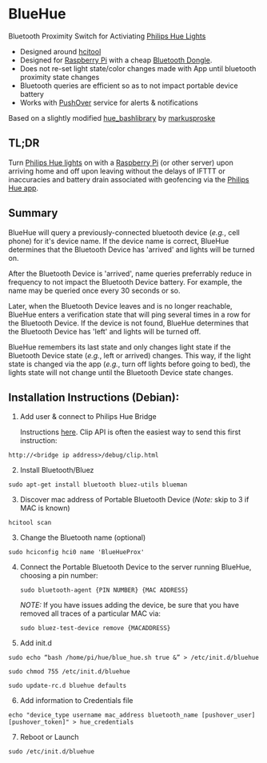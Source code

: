 BlueHue
=======

Bluetooth Proximity Switch for Activiating [Philips Hue Lights](http://meethue.com/)

* Designed around [hcitool](http://linuxcommand.org/man_pages/hcitool1.html)
* Designed for [Raspberry Pi](http://www.raspberrypi.org/) with a cheap [Bluetooth Dongle](http://www.amazon.com/SANOXY%C2%AE-Bluetooth-Wireless-Adapter-eMachine/dp/B003VWU79I/ref=pd_sim_pc_1?ie=UTF8&refRID=16KWQH2VYRTN82GTNS70). 
* Does not re-set light state/color changes made with App until bluetooth proximity state changes
* Bluetooth queries are efficient so as to not impact portable device battery
* Works with [PushOver](http://www.pushover.net) service for alerts & notifications

Based on a slightly modified [hue_bashlibrary](https://github.com/markusproske/hue_bashlibrary) by [markusproske](https://github.com/markusproske)

<h2>TL;DR</h2>

Turn [Philips Hue lights](http://www.meethue.com) on with a [Raspberry Pi](http://www.raspberrypi.org/) (or other server) upon arriving home and off upon leaving without the delays of IFTTT or inaccuracies and battery drain associated with geofencing via the [Philips Hue app](https://itunes.apple.com/us/app/philips-hue/id557206189?mt=8). 

<h2>Summary</h2>

  BlueHue will query a previously-connected bluetooth device (*e.g.*, cell phone) for it's device name. If the device name is correct, BlueHue determines that the Bluetooth Device has 'arrived' and lights will be turned on. 

  After the Bluetooth Device is 'arrived', name queries preferrably reduce in frequency to not impact the Bluetooth Device battery. For example, the name may be queried once every 30 seconds or so.

  Later, when the Bluetooth Device leaves and is no longer reachable, BlueHue enters a verification state that will ping several times in a row for the Bluetooth Device. If the device is not found, BlueHue determines that the Bluetooth Device has 'left' and lights will be turned off. 

  BlueHue remembers its last state and only changes light state if the Bluetooth Device state (*e.g.*, left or arrived) changes. This way, if the light state is changed via the app (*e.g.*, turn off lights before going to bed), the lights state will not change until the Bluetooth Device state changes. 

<h2>Installation Instructions (Debian):</h2>

1. Add user & connect to Philips Hue Bridge

   Instructions [here](http://developers.meethue.com/4_configurationapi.html#41_create_user).  Clip API is often the easiest way to send this first instruction:

  `http://<bridge ip address>/debug/clip.html`

2. Install Bluetooth/Bluez
  
  `sudo apt-get install bluetooth bluez-utils blueman`
 
3. Discover mac address of Portable Bluetooth Device (*Note:* skip to 3 if MAC is known)
  
  `hcitool scan`

3. Change the Bluetooth name (optional)

  `sudo hciconfig hci0 name 'BlueHueProx'`


4. Connect the Portable Bluetooth Device to the server running BlueHue, choosing a pin number:

    `sudo bluetooth-agent {PIN NUMBER} {MAC ADDRESS}`

    *NOTE:* If you have issues adding the device, be sure that you have removed all traces of a particular MAC via:

    `sudo bluez-test-device remove {MACADDRESS}`

5. Add init.d

  `sudo echo “bash /home/pi/hue/blue_hue.sh true &” > /etc/init.d/bluehue`
  
  `sudo chmod 755 /etc/init.d/bluehue`
  
  `sudo update-rc.d bluehue defaults`
  
6. Add information to Credentials file

  `echo "device_type username mac_address bluetooth_name [pushover_user] [pushover_token]" > hue_credentials`

7. Reboot or Launch

  `sudo /etc/init.d/bluehue`








